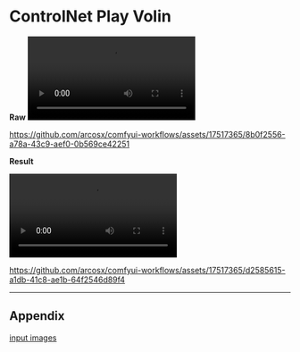# ControlNet Play Volin

**Raw**
![](./raw.mp4)

https://github.com/arcosx/comfyui-workflows/assets/17517365/8b0f2556-a78a-43c9-aef0-0b569ce42251

**Result**

![](./video.mp4)

https://github.com/arcosx/comfyui-workflows/assets/17517365/d2585615-a1db-41c8-ae1b-64f2546d89f4

---
## Appendix
[input images](./input/)
